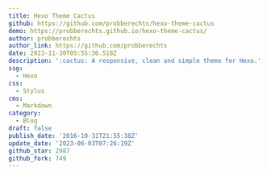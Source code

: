 ```yaml
---
title: Hexo Theme Cactus
github: https://github.com/probberechts/hexo-theme-cactus
demo: https://probberechts.github.io/hexo-theme-cactus/
author: probberechts
author_link: https://github.com/probberechts
date: 2023-11-30T05:55:36.518Z
description: ':cactus: A responsive, clean and simple theme for Hexo.'
ssg:
  - Hexo
css:
  - Stylus
cms:
  - Markdown
category:
  - Blog
draft: false
publish_date: '2016-10-31T21:55:38Z'
update_date: '2023-06-03T07:26:19Z'
github_star: 2987
github_fork: 749
---
```

